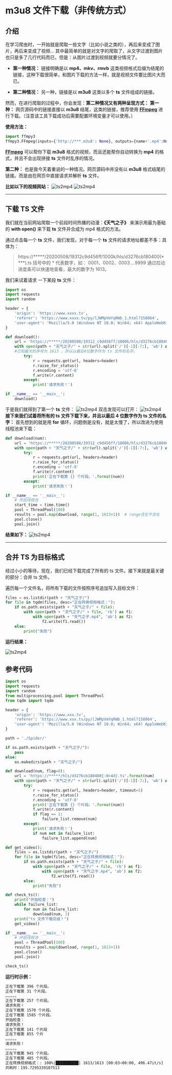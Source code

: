 # m3u8 文件下载（非传统方式）

## 介绍

在学习爬虫时，一开始就是爬取一些文字（比如小说之类的），再后来变成了图片，再后来变成了视频...
其中最简单的就是对文字的爬取了，从文字过渡到图片也只是多了几行代码而已，但是：从图片过渡到视频就要分情况了。

- **第一种情况：** 链接明确是以 **mp4、mkv、rmvb** 这类视频格式后缀为结尾的链接，这种下载很简单，和图片下载的方法一样，就是视频文件要比图片大而已。

- **第二种情况：** 另一种，链接是以 **m3u8** 这类以多个 **ts** 文件组成的链接。

然而，在进行爬取的过程中，你会发现：**第二种情况又有两种呈现方式：**
**第一种：** 网页源码中的链接直接以 **m3u8** 结尾，这类的链接，推荐使用 **[FFmpeg](https://ffmpeg.zeranoe.com/builds/)** 进行下载。（注意该工具下载成功后需要配置环境变量才可以使用。）

**使用方法：**

```python
import ffmpy3
ffmpy3.FFmpeg(inputs={'http://***.m3u8': None}, outputs={name+'.mp4':None}).run()
```

**[FFmpeg](https://ffmpeg.zeranoe.com/builds/)** 可以帮你下载 **m3u8** 格式的视频，而且还能帮你自动转换为 **mp4** 的格式，并且不会出现拼接 **ts** 文件时乱序的情况。

**第二种：** 也是我今天着重说的一种情况。网页源码中并没有以 **m3u8** 格式结尾的链接。而是由在网页中直接请求并解析 **ts** 文件。

**比如以下的视频网站：**
![ts2mp4](\img\ts2mp41.png)
![ts2mp4](\img\ts2mp42.png)

---

## 下载 TS 文件

我们就在当前网站爬取一个前段时间热播的动漫：**《天气之子》** 来演示用最为基础的 **with open()** 来下载 **ts** 文件并合成为 mp4 格式的方法。

通过点击每一个 **ts** 文件，我们发现，对于每一个 **ts** 文件的请求地址都差不多：具体为：

> https://\*\*\*\*\*/20200508/19312c9d456ff/1000k/hls/d3276cb180400(\*\*\*\*).ts
> 括号中的 \* 代表数字，如： 0001、0002、0003....9999
> 通过拉动进度条可以快速地查看，最大的数字为 1613。

我们来试着请求 一下某段 **ts** 文件：

```python
import os
import requests
import random

header = {
    'origin': 'https://www.xxxx.tv',
    'referer': 'https://www.xxxx.tv/py/lJWMpVmYqRWb_1.html?158064',
    'user-agent': 'Mozilla/5.0 (Windows NT 10.0; Win64; x64) AppleWebKit/537.36 (KHTML, like Gecko) Chrome/81.0.4044.138 Safari/537.36 Edg/81.0.416.72'
}

def download():
    url = 'https://*****/20200508/19312_c9d456ff/1000k/hls/d3276cb1804000001.ts'
    with open(path + "天气之子/" + str(url).split('/')[-1][-7:], 'wb') as f:
    #已知最大的序号为 1613 ，所以以最后4位数字作为 ts 文件的名字。
        try:
            r = requests.get(url, headers=header)
            r.raise_for_status()
            r.encoding = 'utf-8'
            f.write(r.content)
        except:
            print('请求失败！')

if __name__ == '__main__':
    download()
```

于是我们就得到了第一个 **ts** 文件：
![ts2mp4](\img\ts2mp43.png)
双击发现可以打开：
![ts2mp4](\img\ts2mp44.png)
**接下来我们试着将所有的 ts 文件下载下来，并且以最后 4 位数字作为 ts 文件的名字：**
首先想到的就是用 **for** 循环，问题倒是没有，就是太慢了，所以改进为使用线程池来下载：

```python
def download(num):
    url = 'https://*****/20200508/19312_c9d456ff/1000k/hls/d3276cb180400{:0>4d}.ts'.format(num)
    with open(path + "天气之子/" + str(url).split('/')[-1][-7:], 'wb') as f:
        try:
            r = requests.get(url, headers=header)
            r.raise_for_status()
            r.encoding = 'utf-8'
            f.write(r.content)
            print('正在下载第 {} 个片段。'.format(num))
        except:
            print('请求失败！')

if __name__ == '__main__':
    # 开启线程池
    start_time = time.time()
    pool = ThreadPool(100)
    results = pool.map(download, range(1, 1613+1))  # range含左不含右
    pool.close()
    pool.join()
```

**结果如下：**
![ts2mp4](\img\ts2mp45.png)

---

## 合并 TS 为目标格式

经过小小的等待，现在，我们已经下载完成了所有的 ts 文件。接下来就是最关键的部分：合并 ts 文件。

遍历每一个文件名，将所有下载的文件按照序号追加写入目标文件：

```python
files = os.listdir(path + "天气之子/")
for file in tqdm(files, desc="正在转换视频格式："):
    if os.path.exists(path + "天气之子/" + file):
        with open(path + "天气之子/" + file, 'rb') as f1:
            with open(path + "天气之子.mp4", 'ab') as f2:
                f2.write(f1.read())
    else:
        print("失败")
```

**运行结果：**

![ts2mp4](\img\ts2mp46.png)

## 参考代码

```python
import os
import requests
import random
from multiprocessing.pool import ThreadPool
from tqdm import tqdm

header = {
    'origin': 'https://www.xxx.tv',
    'referer': 'https://www.xxx.tv/py/lJWMpVmYqRWb_1.html?158064',
    'user-agent': 'Mozilla/5.0 (Windows NT 10.0; Win64; x64) AppleWebKit/537.36 (KHTML, like Gecko) Chrome/81.0.4044.138 Safari/537.36 Edg/81.0.416.72'
}

path = './Spider/'

if os.path.exists(path + "天气之子/"):
    pass
else:
    os.makedirs(path + "天气之子/")

def download(num, flag=0):
    url = 'https://*****/hls/d3276cb180400{:0>4d}.ts'.format(num)
    with open(path + "天气之子/" + str(url).split('/')[-1][-7:], 'wb') as f:
        try:
            r = requests.get(url, headers=header, timeout=5)
            r.raise_for_status()
            r.encoding = 'utf-8'
            print('正在下载第 {} 个片段。'.format(num))
            f.write(r.content)
            if flag == 1:
                failure_list.remove(num)
        except:
            print('请求失败！')
            if num not in failure_list:
                failure_list.append(num)

def get_video():
    files = os.listdir(path + "天气之子/")
    for file in tqdm(files, desc="正在转换视频格式："):
        if os.path.exists(path + "天气之子/" + file):
            with open(path + "天气之子/" + file, 'rb') as f1:
                with open(path + "天气之子.mp4", 'ab') as f2:
                    f2.write(f1.read())
        else:
            print("失败")

def check_ts():
    print("开始检查：")
    while failure_list:
        for num in failure_list:
            download(num, 1)
    print("ts 文件下载完成！")
    get_video()

if __name__ == '__main__':
    # 开启线程池
    pool = ThreadPool(100)
    results = pool.map(download, range(1, 1613+1))
    pool.close()
    pool.join()

check_ts()
```

**运行时示例：**

```bash
正在下载第 396 个片段。
正在下载第 31 个片段。
。。。。。。
正在下载第 257 个片段。
请求失败！
正在下载第 1570 个片段。
正在下载第 1585 个片段。
开始检查：
请求失败！
正在下载第 141 个片段
正在下载第 855 个片
。。。。。。
请求失败！
。。。。。。
正在下载第 945 个片段。
正在下载第 485 个片段。
正在转换视频格式：: 100%|██████████| 1613/1613 [00:03<00:00, 496.47it/s]
共耗时：195.7295339107513
```
